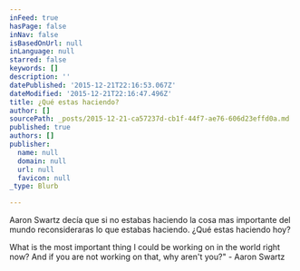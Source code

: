 ```yaml
---
inFeed: true
hasPage: false
inNav: false
isBasedOnUrl: null
inLanguage: null
starred: false
keywords: []
description: ''
datePublished: '2015-12-21T22:16:53.067Z'
dateModified: '2015-12-21T22:16:47.496Z'
title: ¿Qué estas haciendo?
author: []
sourcePath: _posts/2015-12-21-ca57237d-cb1f-44f7-ae76-606d23effd0a.md
published: true
authors: []
publisher:
  name: null
  domain: null
  url: null
  favicon: null
_type: Blurb

---
```

Aaron Swartz decía que si no estabas haciendo la cosa mas importante del mundo reconsideraras lo que estabas haciendo. ¿Qué estas haciendo hoy?

What is the most important thing I could be working on in the world right now? And if you are not working on that, why aren't you?" - Aaron Swartz